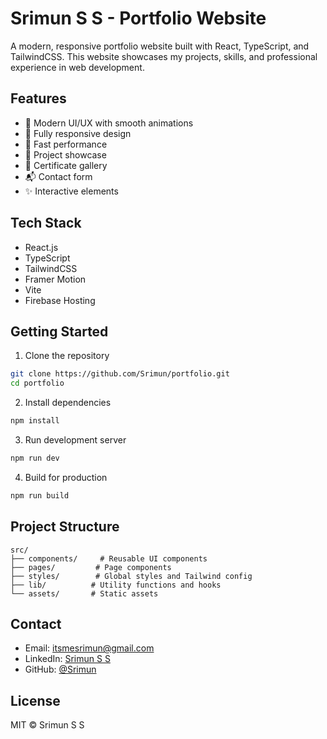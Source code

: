 # Srimun S S - Portfolio Website

A modern, responsive portfolio website built with React, TypeScript, and TailwindCSS. This website showcases my projects, skills, and professional experience in web development.

## Features

- 🎨 Modern UI/UX with smooth animations
- 📱 Fully responsive design
- 🚀 Fast performance
- 💼 Project showcase
- 📜 Certificate gallery
- 📬 Contact form
- ✨ Interactive elements

## Tech Stack

- React.js
- TypeScript
- TailwindCSS
- Framer Motion
- Vite
- Firebase Hosting

## Getting Started

1. Clone the repository
```bash
git clone https://github.com/Srimun/portfolio.git
cd portfolio
```

2. Install dependencies
```bash
npm install
```

3. Run development server
```bash
npm run dev
```

4. Build for production
```bash
npm run build
```

## Project Structure

```
src/
├── components/     # Reusable UI components
├── pages/         # Page components
├── styles/        # Global styles and Tailwind config
├── lib/          # Utility functions and hooks
└── assets/       # Static assets
```

## Contact

- Email: itsmesrimun@gmail.com
- LinkedIn: [Srimun S S](https://www.linkedin.com/in/srimun)
- GitHub: [@Srimun](https://github.com/Srimun)

## License

MIT © Srimun S S
